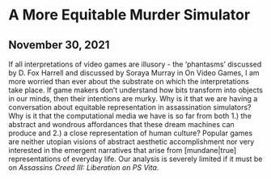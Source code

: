 # A More Equitable Murder Simulator
## November 30, 2021

If all interpretations of video games are illusory - the ‘phantasms’ discussed by D. Fox Harrell and discussed by Soraya Murray in On Video Games, I am more worried than ever about the substrate on which the interpretations take place. If game makers don’t understand how bits transform into objects in our minds, then their intentions are murky. Why is it that we are having a conversation about equitable representation in assassination simulators? Why is it that the computational media we have is so far from both 1.) the abstract and wondrous affordances that these dream machines can produce and 2.) a close representation of human culture? Popular games are neither utopian visions of abstract aesthetic accomplishment nor very interested in the emergent narratives that arise from \[mundane|true] representations of everyday life. Our analysis is severely limited if it must be on *Assassins Creed III: Liberation on PS Vita*. 
